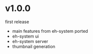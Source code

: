 # v1.0.0
first release

- main features from eh-system ported
- eh-system ui
- eh-system server
- thumbnail generation